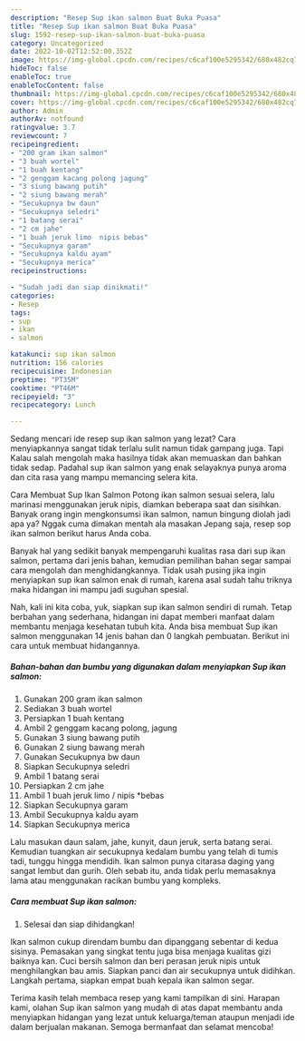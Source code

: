 ```yaml
---
description: "Resep Sup ikan salmon Buat Buka Puasa"
title: "Resep Sup ikan salmon Buat Buka Puasa"
slug: 1592-resep-sup-ikan-salmon-buat-buka-puasa
category: Uncategorized
date: 2022-10-02T12:52:00.352Z
image: https://img-global.cpcdn.com/recipes/c6caf100e5295342/680x482cq70/sup-ikan-salmon-foto-resep-utama.jpg
hideToc: false
enableToc: true
enableTocContent: false
thumbnail: https://img-global.cpcdn.com/recipes/c6caf100e5295342/680x482cq70/sup-ikan-salmon-foto-resep-utama.jpg
cover: https://img-global.cpcdn.com/recipes/c6caf100e5295342/680x482cq70/sup-ikan-salmon-foto-resep-utama.jpg
author: Admin
authorAv: notfound
ratingvalue: 3.7
reviewcount: 7
recipeingredient:
- "200 gram ikan salmon"
- "3 buah wortel"
- "1 buah kentang"
- "2 genggam kacang polong jagung"
- "3 siung bawang putih"
- "2 siung bawang merah"
- "Secukupnya bw daun"
- "Secukupnya seledri"
- "1 batang serai"
- "2 cm jahe"
- "1 buah jeruk limo  nipis bebas"
- "Secukupnya garam"
- "Secukupnya kaldu ayam"
- "Secukupnya merica"
recipeinstructions:

- "Sudah jadi dan siap dinikmati!"
categories:
- Resep
tags:
- sup
- ikan
- salmon

katakunci: sup ikan salmon 
nutrition: 156 calories
recipecuisine: Indonesian
preptime: "PT35M"
cooktime: "PT46M"
recipeyield: "3"
recipecategory: Lunch

---
```



Sedang mencari ide resep sup ikan salmon yang lezat? Cara menyiapkannya sangat tidak terlalu sulit namun tidak gampang juga. Tapi Kalau salah mengolah maka hasilnya tidak akan memuaskan dan bahkan tidak sedap. Padahal sup ikan salmon yang enak selayaknya punya aroma dan cita rasa yang mampu memancing selera kita.


Cara Membuat Sup Ikan Salmon Potong ikan salmon sesuai selera, lalu marinasi menggunakan jeruk nipis, diamkan beberapa saat dan sisihkan. Banyak orang ingin mengkonsumsi ikan salmon, namun bingung diolah jadi apa ya? Nggak cuma dimakan mentah ala masakan Jepang saja, resep sop ikan salmon berikut harus Anda coba.

Banyak hal yang sedikit banyak mempengaruhi kualitas rasa dari sup ikan salmon, pertama dari jenis bahan, kemudian pemilihan bahan segar sampai cara mengolah dan menghidangkannya. Tidak usah pusing jika ingin menyiapkan sup ikan salmon enak di rumah, karena asal sudah tahu triknya maka hidangan ini mampu jadi suguhan spesial.


Nah, kali ini kita coba, yuk, siapkan sup ikan salmon sendiri di rumah. Tetap berbahan yang sederhana, hidangan ini dapat memberi manfaat dalam membantu menjaga kesehatan tubuh kita. Anda bisa membuat Sup ikan salmon menggunakan 14 jenis bahan dan 0 langkah pembuatan. Berikut ini cara untuk membuat hidangannya.

<!--inarticleads1-->

##### Bahan-bahan dan bumbu yang digunakan dalam menyiapkan Sup ikan salmon:

1. Gunakan 200 gram ikan salmon
1. Sediakan 3 buah wortel
1. Persiapkan 1 buah kentang
1. Ambil 2 genggam kacang polong, jagung
1. Gunakan 3 siung bawang putih
1. Gunakan 2 siung bawang merah
1. Gunakan Secukupnya bw daun
1. Siapkan Secukupnya seledri
1. Ambil 1 batang serai
1. Persiapkan 2 cm jahe
1. Ambil 1 buah jeruk limo / nipis *bebas
1. Siapkan Secukupnya garam
1. Ambil Secukupnya kaldu ayam
1. Siapkan Secukupnya merica


Lalu masukan daun salam, jahe, kunyit, daun jeruk, serta batang serai. Kemudian tuangkan air secukupnya kedalam bumbu yang telah di tumis tadi, tunggu hingga mendidih. Ikan salmon punya citarasa daging yang sangat lembut dan gurih. Oleh sebab itu, anda tidak perlu memasaknya lama atau menggunakan racikan bumbu yang kompleks. 

<!--inarticleads2-->

##### Cara membuat Sup ikan salmon:


1. Selesai dan siap dihidangkan!

Ikan salmon cukup direndam bumbu dan dipanggang sebentar di kedua sisinya. Pemasakan yang singkat tentu juga bisa menjaga kualitas gizi baiknya kan. Cuci bersih salmon dan beri perasan jeruk nipis untuk menghilangkan bau amis. Siapkan panci dan air secukupnya untuk didihkan. Langkah pertama, siapkan empat buah kepala ikan salmon segar. 

Terima kasih telah membaca resep yang kami tampilkan di sini. Harapan kami, olahan Sup ikan salmon yang mudah di atas dapat membantu anda menyiapkan hidangan yang lezat untuk keluarga/teman ataupun menjadi ide dalam berjualan makanan. Semoga bermanfaat dan selamat mencoba!

